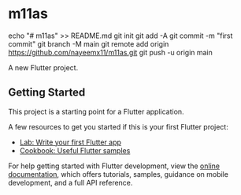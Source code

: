 # m11as

echo "# m11as" >> README.md
git init
git add -A
git commit -m "first commit"
git branch -M main
git remote add origin https://github.com/nayeemx11/m11as.git
git push -u origin main

A new Flutter project.

## Getting Started

This project is a starting point for a Flutter application.

A few resources to get you started if this is your first Flutter project:

- [Lab: Write your first Flutter app](https://docs.flutter.dev/get-started/codelab)
- [Cookbook: Useful Flutter samples](https://docs.flutter.dev/cookbook)

For help getting started with Flutter development, view the
[online documentation](https://docs.flutter.dev/), which offers tutorials,
samples, guidance on mobile development, and a full API reference.
